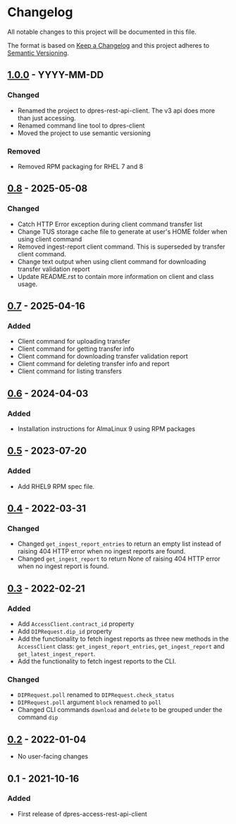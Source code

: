 # Changelog
All notable changes to this project will be documented in this file.

The format is based on [Keep a Changelog](https://keepachangelog.com/en/1.0.0/) and this project adheres to [Semantic Versioning](https://semver.org/spec/v2.0.0.html).

## [1.0.0] - YYYY-MM-DD
### Changed
 - Renamed the project to dpres-rest-api-client. The v3 api does more than just accessing.
 - Renamed command line tool to dpres-client
 - Moved the project to use semantic versioning

### Removed
 - Removed RPM packaging for RHEL 7 and 8

## [0.8] - 2025-05-08
### Changed
 - Catch HTTP Error exception during client command transfer list
 - Change TUS storage cache file to generate at user's HOME folder when using client command
 - Removed ingest-report client command. This is superseded by transfer client command. 
 - Change text output when using client command for downloading transfer validation report
 - Update README.rst to contain more information on client and class usage.

## [0.7] - 2025-04-16
### Added
 - Client command for uploading transfer
 - Client command for getting transfer info
 - Client command for downloading transfer validation report
 - Client command for deleting transfer info and report
 - Client command for listing transfers

## [0.6] - 2024-04-03
### Added
 - Installation instructions for AlmaLinux 9 using RPM packages

## [0.5] - 2023-07-20
### Added
 - Add RHEL9 RPM spec file.

## [0.4] - 2022-03-31
### Changed
- Changed `get_ingest_report_entries` to return an empty list instead of raising 404 HTTP error when no ingest reports are found.
- Changed `get_ingest_report` to return None of raising 404 HTTP error when no ingest report is found.

## [0.3] - 2022-02-21
### Added
 - Add `AccessClient.contract_id` property
 - Add `DIPRequest.dip_id` property
 - Add the functionality to fetch ingest reports as three new methods in the `AccessClient` class: `get_ingest_report_entries`, `get_ingest_report` and `get_latest_ingest_report`.
 - Add the functionality to fetch ingest reports to the CLI.

### Changed
 - `DIPRequest.poll` renamed to `DIPRequest.check_status`
 - `DIPRequest.poll` argument `block` renamed to `poll`
 - Changed CLI commands `download` and `delete` to be grouped under the command `dip`

## [0.2] - 2022-01-04

 - No user-facing changes

## 0.1 - 2021-10-16
### Added
 - First release of dpres-access-rest-api-client

[1.0.0]: https://github.com/Digital-Preservation-Finland/dpres-rest-api-client/compare/v0.8...v1.0.0
[0.8]: https://github.com/Digital-Preservation-Finland/dpres-rest-api-client/compare/v0.7...v0.8
[0.7]: https://github.com/Digital-Preservation-Finland/dpres-rest-api-client/compare/v0.6...v0.7
[0.6]: https://github.com/Digital-Preservation-Finland/dpres-rest-api-client/compare/v0.5...v0.6
[0.5]: https://github.com/Digital-Preservation-Finland/dpres-rest-api-client/compare/v0.4...v0.5
[0.4]: https://github.com/Digital-Preservation-Finland/dpres-rest-api-client/compare/v0.3...v0.4
[0.3]: https://github.com/Digital-Preservation-Finland/dpres-rest-api-client/compare/v0.2...v0.3
[0.2]: https://github.com/Digital-Preservation-Finland/dpres-rest-api-client/compare/v0.1...v0.2
[Unreleased]: https://github.com/Digital-Preservation-Finland/dpres-rest-api-client/compare/v1.0.0...HEAD
